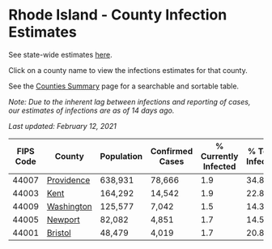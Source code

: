 # Rhode Island - County Infection Estimates

See state-wide estimates [here](/infections/us-ri).

Click on a county name to view the infections estimates for that county.

See the [Counties Summary](/infections/summary-counties) page for a searchable and sortable table.

*Note: Due to the inherent lag between infections and reporting of cases, our estimates of infections are as of 14 days ago.*

*Last updated: February 12, 2021*

|   FIPS Code |                   County |   Population |   Confirmed Cases |   % Currently Infected |   % Total Infected |
|-------------|--------------------------|--------------|-------------------|------------------------|--------------------|
|       44007 | [Providence](providence) |      638,931 |            78,666 |                    1.9 |               34.8 |
|       44003 |             [Kent](kent) |      164,292 |            14,542 |                    1.9 |               22.8 |
|       44009 | [Washington](washington) |      125,577 |             7,042 |                    1.5 |               14.3 |
|       44005 |       [Newport](newport) |       82,082 |             4,851 |                    1.7 |               14.5 |
|       44001 |       [Bristol](bristol) |       48,479 |             4,019 |                    1.7 |               20.8 |